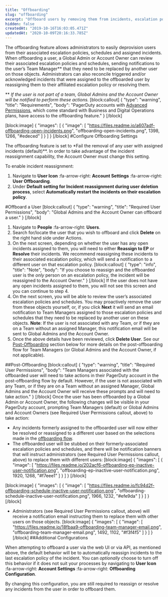 ```yaml
---
title: "Offboarding"
slug: "offboarding"
excerpt: "Offboard users by removing them from incidents, escalation policies and schedules"
hidden: false
createdAt: "2019-10-16T16:03:05.471Z"
updatedAt: "2020-10-09T20:16:33.785Z"
---
```

The offboarding feature allows administrators to easily deprovision users from their associated escalation policies, schedules and assigned incidents. When offboarding a user, a Global Admin or Account Owner can review their associated escalation policies and schedules, sending notifications to the user’s Team Manager** that they need to be replaced by another user on those objects. Administrators can also reconcile triggered and/or acknowledged incidents that were assigned to the offboarded user by reassigning them to their affiliated escalation policy or resolving them. 

** *If the user is not part of a team, Global Admins and the Account Owner will be notified to perform these actions.*
[block:callout]
{
  "type": "warning",
  "title": "Requirements",
  "body": "PagerDuty accounts with [Advanced Permissions](https://support.pagerduty.com/docs/advanced-permissions), which come standard with Business and Digital Operations plans, have access to the offboarding feature."
}
[/block]

[block:image]
{
  "images": [
    {
      "image": [
        "https://files.readme.io/a607adf-offboarding-open-incidents.png",
        "offboarding-open-incidents.png",
        1398,
        1266,
        "#edeced"
      ]
    }
  ]
}
[/block]
#Configure Offboarding Settings

The offboarding feature is set to *Fail the removal of any user with assigned incidents (default)**. In order to take advantage of the incident reassignment capability, the Account Owner must change this setting.

To enable incident reassignment:

1. Navigate to **User Icon** :fa-arrow-right: **Account Settings** :fa-arrow-right: **User Offboarding**.
2. Under **Default setting for Incident reassignment during user deletion process**, select **Automatically restart the incidents on their escalation policy**.

#Offboard a User
[block:callout]
{
  "type": "warning",
  "title": "Required User Permissions",
  "body": "Global Admins and the Account Owner can offboard a user."
}
[/block]
1. Navigate to **People** :fa-arrow-right: **Users**.
2. Search for/locate the user that you wish to offboard and click **Delete** on the right hand side under Actions. 
3. On the next screen, depending on whether the user has any open incidents assigned to them, you will need to either **Reassign to EP** or **Resolve** their incidents. We recommend reassigning these incidents to their associated escalation policy, which will send a notification to a different user on that escalation policy. 
[block:callout]
{
  "type": "info",
  "title": "Note",
  "body": "If you choose to reassign and the offboarded user is the _only_ person on an escalation policy, the incident will be reassigned to the Account Owner."
}
[/block]
If the user does not have any open incidents assigned to them, you will not see this screen and you can continue to step 4.
4. On the next screen, you will be able to review the user’s associated escalation policies and schedules. You may proactively remove the user from these objects yourself, or, if you click **Next** it will send an email notification to Team Managers assigned to those escalation policies and schedules that they need to be replaced by another user on these objects. **Note**: If the user is not associated with any Team, or if they are on a Team without an assigned Manager, this notification email will be sent to Global Admins and the Account Owner. 
5. Once the above details have been reviewed, click **Delete User**. See our [Post-Offboarding](https://support.pagerduty.com/docs/offboarding#section-post-offboarding) section below for more details on the post-offboarding flow for Team Managers (or Global Admins and the Account Owner, if not applicable).

##Post-Offboarding
[block:callout]
{
  "type": "warning",
  "title": "Required User Permissions",
  "body": "Team Managers associated with the offboarded user will need to take actions in their PagerDuty account in the post-offboarding flow by default. However, if the user is not associated with any Team, or if they are on a Team without an assigned Manager, Global Admins and the Account Owner will receive these prompts and will need to take action."
}
[/block]
Once the user has been offboarded by a Global Admin or Account Owner, the following changes will be visible in your PagerDuty account, prompting Team Managers (default) or Global Admins and Account Owners (see Required User Permissions callout, above) to take action:

* Any incidents formerly assigned to the offboarded user will now either be resolved or reassigned to a different user based on the selections made in the [offboarding flow](https://support.pagerduty.com/docs/offboarding#section-offboard-a-user).
* The offboarded user will be stubbed on their formerly-associated escalation policies and schedules, and there will be notification banners that will instruct administrators (see Required User Permissions callout, above) to replace them with different users: 
[block:image]
{
  "images": [
    {
      "image": [
        "https://files.readme.io/202acf6-offboarding-ep-inactive-user-notification.png",
        "offboarding-ep-inactive-user-notification.png",
        1920,
        1268,
        "#f7eee1"
      ]
    }
  ]
}
[/block]

[block:image]
{
  "images": [
    {
      "image": [
        "https://files.readme.io/fc94d2f-offboarding-schedule-inactive-user-notification.png",
        "offboarding-schedule-inactive-user-notification.png",
        1966,
        1232,
        "#efe9da"
      ]
    }
  ]
}
[/block]
* Administrators (see Required User Permissions callout, above) will receive a notification email instructing them to replace them with other users on those objects. 
[block:image]
{
  "images": [
    {
      "image": [
        "https://files.readme.io/18fbaa9-offboarding-team-manager-email.png",
        "offboarding-team-manager-email.png",
        1492,
        1102,
        "#f3f4f5"
      ]
    }
  ]
}
[/block]
##Additional Configurations

When attempting to offboard a user via the web UI or via API, as mentioned above, the default behavior will be to automatically reassign incidents to the last escalation policy of the incident. You can *optionally* choose to turn off this behavior if it does not suit your processes by navigating to  **User Icon** :fa-arrow-right: **Account Settings** :fa-arrow-right: **Offboarding Configuration**. 

By changing this configuration, you are still required to reassign or resolve any incidents from the user in order to offboard them.